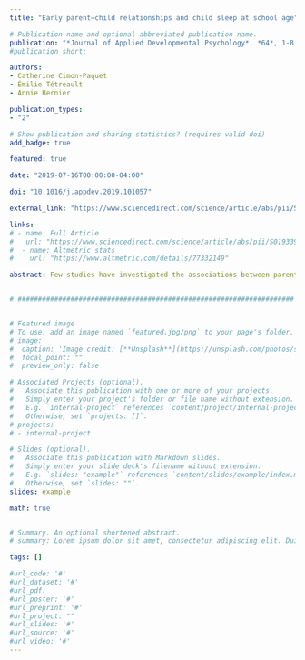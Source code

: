 ```yaml
---
title: "Early parent–child relationships and child sleep at school age"

# Publication name and optional abbreviated publication name.
publication: "*Journal of Applied Developmental Psychology*, *64*, 1-8. https://doi.org/10.1080/00029157.2016.1225252"
#publication_short: 

authors:
- Catherine Cimon-Paquet
- Émilie Tétreault
- Annie Bernier

publication_types:
- "2"

# Show publication and sharing statistics? (requires valid doi)
add_badge: true

featured: true

date: "2019-07-16T00:00:00-04:00"

doi: "10.1016/j.appdev.2019.101057"

external_link: "https://www.sciencedirect.com/science/article/abs/pii/S0193397318302521"

links: 
# - name: Full Article
#   url: "https://www.sciencedirect.com/science/article/abs/pii/S0193397318302521"
#  - name: Altmetric stats
#    url: "https://www.altmetric.com/details/77332149"

abstract: Few studies have investigated the associations between parent–child relationships and child sleep across distinct developmental stages using objective measures of sleep and while considering both parents. The current study aimed to investigate the longitudinal associations between the quality of parent–child interactions in toddlerhood and sleep duration and quality at early school age. The sample consisted of 88 families. The quality of mother–child and father–child interactions was assessed independently by observation when children were 18 months old. When children were 7 years old, their sleep was assessed objectively during three consecutive nights with actigraphy twice in a calendar year. Results showed that higher-quality mother–child (but not father–child) interactions predicted longer sleep duration nearly 6 years later. These findings suggest that some of the presumed influence of mother–child relationships on child sleep could be long-lasting.


# ####################################################################


# Featured image
# To use, add an image named `featured.jpg/png` to your page's folder. 
# image:
#  caption: 'Image credit: [**Unsplash**](https://unsplash.com/photos/s9CC2SKySJM)'
#  focal_point: ""
#  preview_only: false

# Associated Projects (optional).
#   Associate this publication with one or more of your projects.
#   Simply enter your project's folder or file name without extension.
#   E.g. `internal-project` references `content/project/internal-project/index.md`.
#   Otherwise, set `projects: []`.
# projects:
# - internal-project

# Slides (optional).
#   Associate this publication with Markdown slides.
#   Simply enter your slide deck's filename without extension.
#   E.g. `slides: "example"` references `content/slides/example/index.md`.
#   Otherwise, set `slides: ""`.
slides: example

math: true


# Summary. An optional shortened abstract.
# summary: Lorem ipsum dolor sit amet, consectetur adipiscing elit. Duis posuere tellus ac convallis placerat. Proin tincidunt magna sed ex sollicitudin condimentum.

tags: []

#url_code: '#'
#url_dataset: '#'
#url_pdf: 
#url_poster: '#'
#url_preprint: '#'
#url_project: ""
#url_slides: '#'
#url_source: '#'
#url_video: '#'
---
```

